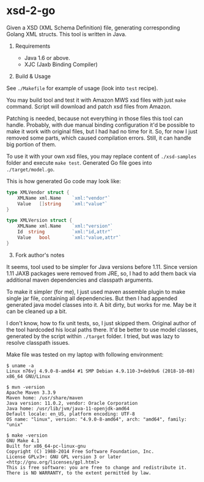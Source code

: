 xsd-2-go
========

Given a XSD (XML Schema Definition) file, generating corresponding Golang XML structs. 
This tool is written in Java.

1. Requirements
	* Java 1.6 or above.
	* XJC (Jaxb Binding Compiler) 

2. Build & Usage

See `./Makefile` for example of usage (look into `test` recipe).

You may build tool and test it with Amazon MWS xsd files with just `make` command. 
Script will download and patch xsd files from Amazon.

Patching is needed, because not everything in those files this tool can handle.
Probably, with due manual binding configuration it'd be possible to make it
work with original files, but I had had no time for it. So, for now I just
removed some parts, which caused compilation errors. Still, it can handle big
portion of them.

To use it with your own xsd files, you may replace content of `./xsd-samples`
folder and execute `make test`. Generated Go file goes into `./target/model.go`.


This is how generated Go code may look like:

```go
type XMLVendor struct {
	XMLName xml.Name 	`xml:"vendor"`
	Value	[]string	`xml:"value"`
}

type XMLVersion struct {
	XMLName xml.Name 	`xml:"version"`
	Id	string			`xml:"id,attr"`
	Value	bool		`xml:"value,attr"`
}
```

3. Fork author's notes

It seems, tool used to be simpler for Java versions before 1.11.
Since version 1.11 JAXB packages were removed from JRE, so, I had to add
them back via additional maven dependencies and classpath arguments.

To make it simpler (for me), I just used maven assemble plugin to make single
jar file, containing all dependencies. But then I had appended generated java
model classes into it. A bit dirty, but works for me. May be it can be cleaned
up a bit.

I don't know, how to fix unit tests, so, I just skipped them. Original author
of the tool hardcoded his local paths there. It'd be better to use model classes,
generated by the script within `./target` folder. I tried, but was lazy to
resolve classpath issues.

Make file was tested on my laptop with following environment:

    $ uname -a
    Linux n76vj 4.9.0-8-amd64 #1 SMP Debian 4.9.110-3+deb9u6 (2018-10-08) x86_64 GNU/Linux

    $ mvn -version
    Apache Maven 3.3.9
    Maven home: /usr/share/maven
    Java version: 11.0.2, vendor: Oracle Corporation
    Java home: /usr/lib/jvm/java-11-openjdk-amd64
    Default locale: en_US, platform encoding: UTF-8
    OS name: "linux", version: "4.9.0-8-amd64", arch: "amd64", family: "unix"

    $ make -version
    GNU Make 4.1
    Built for x86_64-pc-linux-gnu
    Copyright (C) 1988-2014 Free Software Foundation, Inc.
    License GPLv3+: GNU GPL version 3 or later <http://gnu.org/licenses/gpl.html>
    This is free software: you are free to change and redistribute it.
    There is NO WARRANTY, to the extent permitted by law.
